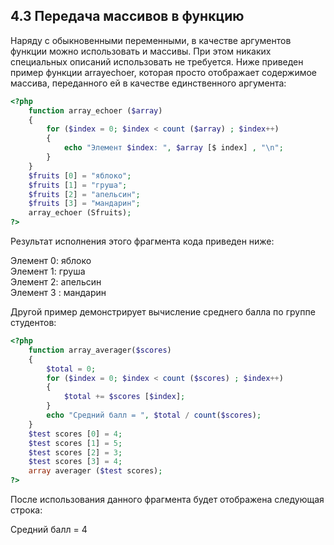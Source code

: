 ## 4.3 Передача массивов в функцию  
Наряду с обыкновенными переменными, в качестве аргументов функции
можно использовать и массивы. При этом никаких специальных описаний 
использовать не требуется. Ниже приведен пример функции arrayechoer, 
которая просто отображает содержимое массива, переданного ей в качестве 
единственного аргумента:
```php
<?php
    function array_echoer ($array)
    {
        for ($index = 0; $index < count ($array) ; $index++)
        {
            echo "Элемент $index: ", $array [$ index] , "\n";
        }
    }
    $fruits [0] = "яблоко";
    $fruits [1] = "груша";
    $fruits [2] = "апельсин";
    $fruits [3] = "мандарин";
    array_echoer (Sfruits);
?>
```
Результат исполнения этого фрагмента кода приведен ниже:  

Элемент 0: яблоко  
Элемент 1: груша  
Элемент 2: апельсин  
Элемент 3 : мандарин  

Другой пример демонстрирует вычисление среднего балла по группе 
студентов:
```php
<?php
    function array_averager($scores)
    {
        $total = 0;
        for ($index = 0; $index < count ($scores) ; $index++)
        {
            $total += $scores [$index];
        }
        echo "Средний балл = ", $total / count($scores);
    }
    $test scores [0] = 4;
    $test scores [1] = 5;
    $test scores [2] = 3;
    $test scores [3] = 4;
    array averager ($test scores);
?>
```
После использования данного фрагмента будет отображена следующая
строка:  

Средний балл = 4